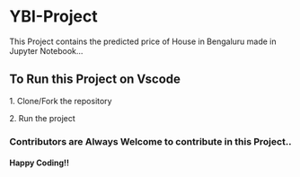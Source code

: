 # YBI-Project


This Project contains the predicted price of House in Bengaluru made in Jupyter Notebook...




<h2>To Run this Project on Vscode</h2>
<p>1. Clone/Fork the repository</p>

<p>2. Run the project</p>

<h3>Contributors are Always Welcome to contribute in this Project..</h3>

<h4> Happy Coding!!</h4>
